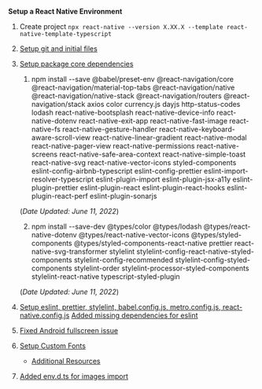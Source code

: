 **Setup a React Native Environment**

1. Create project `npx react-native --version X.XX.X --template react-native-template-typescript`
2. [Setup git and initial files](https://github.com/jeemercado/react-native-playground/commit/e5f9deb7a920786a0ae6680c568cdeb6da861a73)
3. [Setup package core dependencies](https://github.com/jeemercado/react-native-playground/commit/1e2a7357175be0b30d3f50884761a7afe0a157b8)

   1. npm install --save @babel/preset-env @react-navigation/core @react-navigation/material-top-tabs @react-navigation/native @react-navigation/native-stack @react-navigation/routers @react-navigation/stack axios color currency.js dayjs http-status-codes lodash react-native-bootsplash react-native-device-info react-native-dotenv react-native-exit-app react-native-fast-image react-native-fs react-native-gesture-handler react-native-keyboard-aware-scroll-view react-native-linear-gradient react-native-modal react-native-pager-view react-native-permissions react-native-screens react-native-safe-area-context react-native-simple-toast react-native-svg react-native-vector-icons styled-components eslint-config-airbnb-typescript eslint-config-prettier eslint-import-resolver-typescript eslint-plugin-import eslint-plugin-jsx-a11y eslint-plugin-prettier eslint-plugin-react eslint-plugin-react-hooks eslint-plugin-react-perf eslint-plugin-sonarjs

   (_Date Updated: June 11, 2022_)

   2. npm install --save-dev @types/color @types/lodash @types/react-native-dotenv @types/react-native-vector-icons @types/styled-components @types/styled-components-react-native prettier react-native-svg-transformer stylelint stylelint-config-react-native-styled-components stylelint-config-recommended stylelint-config-styled-components stylelint-order stylelint-processor-styled-components stylelint-react-native typescript-styled-plugin

   (_Date Updated: June 11, 2022_)

4. [Setup eslint, prettier, stylelint, babel.config.js, metro.config.js, react-native.config.js](https://github.com/jeemercado/react-native-playground/commit/68e7551a358a216f09dcab83fc30fc48d5d4d54e)
   [Added missing dependencies for eslint](https://github.com/jeemercado/react-native-playground/commit/64029c941e118df63648e2a24c9732a9a7b151ed)
5. [Fixed Android fullscreen issue](https://github.com/jeemercado/react-native-playground/commit/9e6c5bfa2fe0d534b443dd250a825542439da07a)
6. [Setup Custom Fonts](https://github.com/jeemercado/react-native-playground/commit/17607d6f762fbb2d86fa38f868c526c85faec0f5)
   - [Additional Resources](https://github.com/jsamr/react-native-font-demo)
7. [Added env.d.ts for images import](https://github.com/jeemercado/react-native-playground/commit/c78a779ab57cd7dcd5f1635150f0919b787a8fe8)
